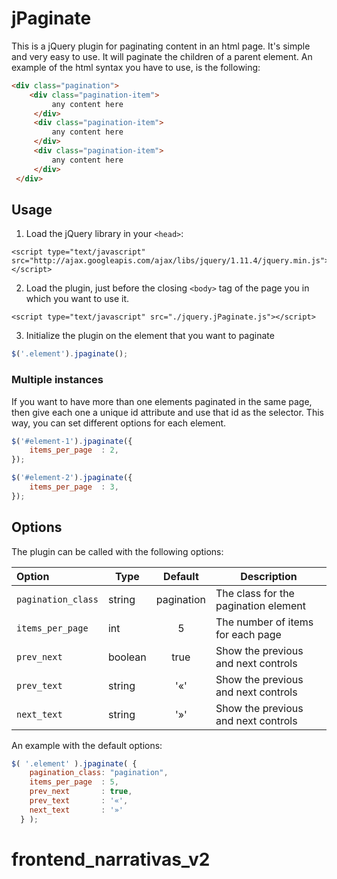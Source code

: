 # jPaginate

This is a jQuery plugin for paginating content in an html page. It's simple and very easy to use. It will paginate the children of a parent element. An example of the html syntax you have to use, is the following:

```html
<div class="pagination">
    <div class="pagination-item">
         any content here
     </div>
     <div class="pagination-item">
         any content here
     </div>
     <div class="pagination-item">
         any content here
     </div>
 </div>
```

## Usage

1. Load the jQuery library in your `<head>`:

  ```
  <script type="text/javascript" src="http://ajax.googleapis.com/ajax/libs/jquery/1.11.4/jquery.min.js"></script>
  ```

2. Load the plugin, just before the closing `<body>` tag of the page you in which you want to use it.

  ```
  <script type="text/javascript" src="./jquery.jPaginate.js"></script>
  ```

3. Initialize the plugin on the element that you want to paginate

  ```javascript
  $('.element').jpaginate();
  ```

### Multiple instances

If you want to have more than one elements paginated in the same page, then give each one a unique id attribute and use that id as the selector. This way, you can set different options for each element.

```javascript
$('#element-1').jpaginate({
    items_per_page  : 2,
});

$('#element-2').jpaginate({
    items_per_page  : 3,
});
```

## Options

The plugin can be called with the following options:

Option             | Type    |  Default   | Description
:----------------- | ------- | :--------: | ------------------------------------
`pagination_class` | string  | pagination | The class for the pagination element
`items_per_page`   | int     |     5      | The number of items for each page
`prev_next`        | boolean |    true    | Show the previous and next controls
`prev_text`        | string  |    '«'     | Show the previous and next controls
`next_text`        | string  |    '»'     | Show the previous and next controls

An example with the default options:

```javascript
$( '.element' ).jpaginate( {
    pagination_class: "pagination",
    items_per_page  : 5,
    prev_next       : true,
    prev_text       : '«',
    next_text       : '»'
  } );
```
# frontend_narrativas_v2
